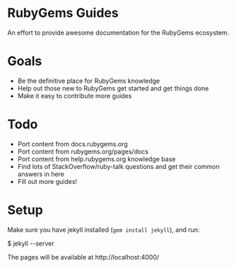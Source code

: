 RubyGems Guides
===============

An effort to provide awesome documentation for the RubyGems ecosystem.

Goals
=====

* Be the definitive place for RubyGems knowledge
* Help out those new to RubyGems get started and get things done
* Make it easy to contribute more guides

Todo
====

* Port content from docs.rubygems.org
* Port content from rubygems.org/pages/docs
* Port content from help.rubygems.org knowledge base
* Find lots of StackOverflow/ruby-talk questions and get their common answers in here
* Fill out more guides!

Setup
=====

Make sure you have jekyll installed (`gem install jekyll`), and run:

  $ jekyll --server

The pages will be available at http://localhost:4000/
